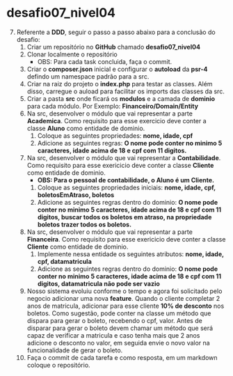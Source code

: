 # desafio07_nivel04

7. Referente a **DDD**, seguir o passo a passo abaixo para a conclusão do desafio:
    1. Criar um repositório no **GitHub** chamado **desafio07_nivel04**
    2. Clonar localmente o repositório
        - OBS: Para cada task concluida, faça o commit. 
    3. Criar o **composer.json** inicial e configurar o **autoload** da **psr-4** defindo um namespace padrão para a src.
    4. Criar na raiz do projeto o **index.php** para testar as classes. Além disso, carregue o auload para facilitar os imports das classes da src.
    5. Criar a pasta **src** onde ficará os **modulos** e a camada de **dominio** para cada módulo. Por Exemplo: **Financeiro/Domain/Entity**
    6. Na src, desenvolver o módulo que vai representar a parte **Academica**. Como requisito para esse exercicio deve conter a classe **Aluno** como entidade de dominio.
        1. Coloque as seguintes propriedades: **nome, idade, cpf**
        2. Adicione as seguintes regras: **O nome pode conter no minimo 5 caracteres, idade acima de 18 e cpf com 11 digitos.**
    7. Na src, desenvolver o módulo que vai representar a **Contabilidade**. Como requisito para esse exericicio deve conter a classe **Cliente** como entidade de dominio.
        - **OBS: Para o pessoal de contabilidade, o Aluno é um Cliente.**
        1. Coloque as seguintes propriedades iniciais: **nome, idade, cpf, boletosEmAtraso, boletos**
        2. Adicione as seguintes regras dentro do dominio: **O nome pode conter no minimo 5 caracteres, idade acima de 18 e cpf com 11 digitos, buscar todos os boletos em atraso, na propriedade boletos trazer todos os boletos.**
    8. Na src, desenvolver o módulo que vai representar a parte **Financeira**. Como requisito para esse exericicio deve conter a classe **Cliente** como entidade de dominio.
        1. Implemente nessa entidade os seguintes atributos: **nome, idade, cpf, datamatricula**
        2. Adicione as seguintes regras dentro do dominio: **O nome pode conter no minimo 5 caracteres, idade acima de 18 e cpf com 11 digitos, datamatricula não pode ser vazio**
    9. Nosso sistema evoluiu conforme o tempo e agora foi solicitado pelo negocio adicionar uma nova **feature**. Quando o cliente completar 2 anos de matricula, adicionar para esse cliente **10% de desconto** nos boletos. Como sugestão, pode conter na classe um método que dispara para gerar o boleto, recebendo o cpf, valor. Antes de disparar para gerar o boleto devem chamar um método que será capaz de verificar a matricula e caso tenha mais que 2 anos adicione o desconto no valor, em seguida envie o novo valor na funcionalidade de gerar o boleto.
    10. Faça o commit de cada tarefa e como resposta, em um markdown coloque o repositório.
